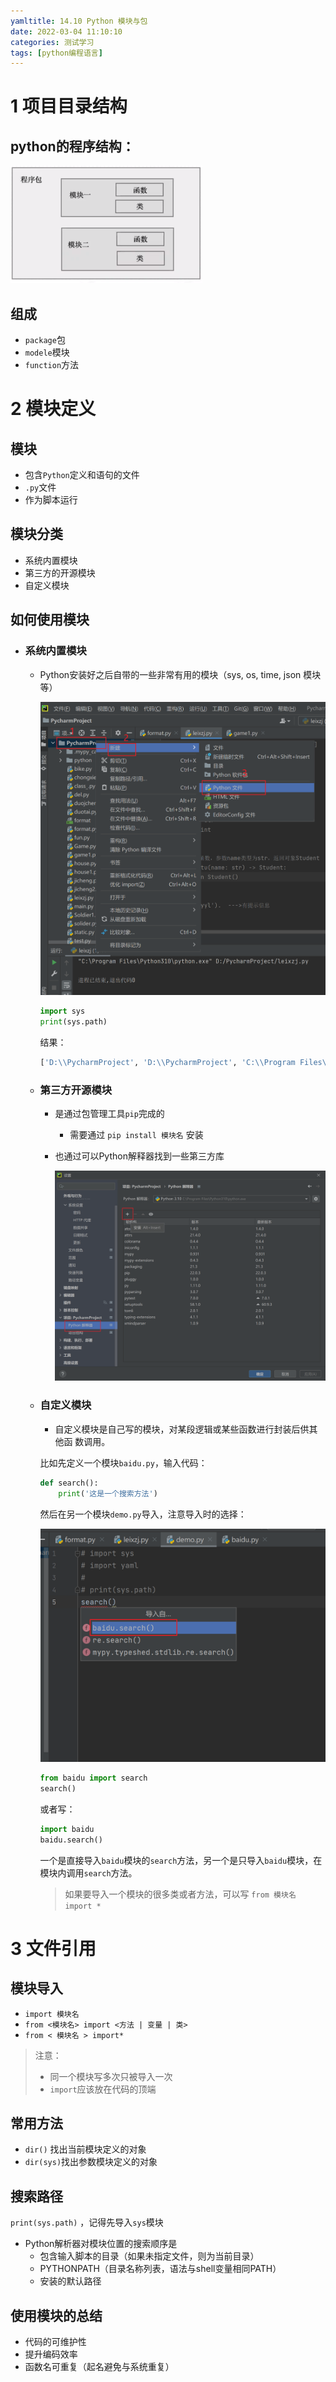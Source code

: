```yaml
---
yamltitle: 14.10 Python 模块与包
date: 2022-03-04 11:10:10
categories: 测试学习
tags: [python编程语言]
---
```


# 1 项目目录结构

## python的程序结构：

<img src="14-10-Python-模块与包/image-20220304134433802.png" alt="image-20220304134433802" style="zoom: 50%;" />

## 组成

- `package`包
- `modele`模块
- `function`方法

# 2 模块定义

## 模块

- 包含`Python`定义和语句的文件
- `.py`文件
- 作为脚本运行

## 模块分类

- 系统内置模块
- 第三方的开源模块
- 自定义模块

## 如何使用模块

- ### 系统内置模块

    - Python安装好之后自带的一些非常有用的模块（sys, os, time, json 模块等）

        <img src="14-10-Python-模块与包/image-20220304135423493.png" alt="image-20220304135423493" style="zoom:50%;" />

        ```python
        import sys
        print(sys.path)
        ```

        结果：

        ```python
        ['D:\\PycharmProject', 'D:\\PycharmProject', 'C:\\Program Files\\Python310\\python310.zip', 'C:\\Program Files\\Python310\\DLLs', 'C:\\Program Files\\Python310\\lib', 'C:\\Program Files\\Python310', 'C:\\Users\\yilin.yang\\AppData\\Roaming\\Python\\Python310\\site-packages', 'C:\\Program Files\\Python310\\lib\\site-packages']
        ```

    - ### 第三方开源模块

        - 是通过包管理工具`pip`完成的

            - 需要通过 `pip install 模块名` 安装

        - 也通过可以Python解释器找到一些第三方库

            ![image-20220304140151603](14-10-Python-模块与包/image-20220304140151603.png)

    - ### 自定义模块

        - 自定义模块是自己写的模块，对某段逻辑或某些函数进行封装后供其他函
            数调用。

        比如先定义一个模块`baidu.py`，输入代码：

        ```python
        def search():
            print('这是一个搜索方法')
        ```

        然后在另一个模块`demo.py`导入，注意导入时的选择：

        <img src="14-10-Python-模块与包/image-20220304141004887.png" alt="image-20220304141004887" style="zoom:50%;" />

        ```python
        from baidu import search
        search()
        ```

        或者写：

        ```python
        import baidu
        baidu.search()
        ```

        一个是直接导入`baidu`模块的`search`方法，另一个是只导入`baidu`模块，在模块内调用`search`方法。

        > 如果要导入一个模块的很多类或者方法，可以写 `from 模块名 import *`

# 3 文件引用

## 模块导入

- `import 模块名`
- `from <模块名> import <方法 | 变量 | 类>`
- `from < 模块名 > import*`

> 注意：
>
> - 同一个模块写多次只被导入一次
> - `import`应该放在代码的顶端

## 常用方法

- `dir()` 找出当前模块定义的对象
- `dir(sys)`找出参数模块定义的对象

## **搜索路径**

`print(sys.path)` ，记得先导入`sys`模块

- Python解析器对模块位置的搜索顺序是
    - 包含输入脚本的目录（如果未指定文件，则为当前目录）
    - PYTHONPATH（目录名称列表，语法与shell变量相同PATH）
    - 安装的默认路径

## 使用模块的总结

- 代码的可维护性
- 提升编码效率
- 函数名可重复（起名避免与系统重复）
